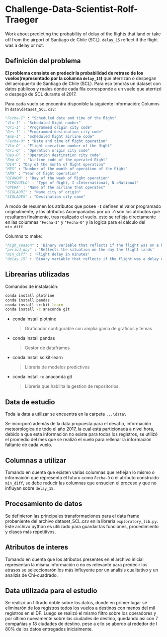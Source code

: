 # Challenge-Data-Scientist-Rolf-Traeger

Work about predicting the probability of delay of the ﬂights that land or take oﬀ from the airport of Santiago de Chile  (SCL). `delay_15` reflect if the flight was a delay or not.


## Definición del problema

**El problema consiste en predecir la probabilidad de retraso de los vuelos(representado por la columna `delay_15`)** que aterrizan o despegan del aeropuerto de Santiago de Chile (SCL). Para eso tendrás un dataset con datos públicos y reales donde cada fila corresponde a un vuelo que aterrizó o despegó de SCL durante el 2017.

Para cada vuelo se encuentra disponible la siguiente información:
Columns in `data\dataset_SCL.csv`:

```python
"Fecha-I" : "Scheduled date and time of the ﬂight"
"Vlo-I" : "Scheduled ﬂight number"
"Ori-I" : "Programmed origin city code"
"Des-I" : "Programmed destination city code"
"Emp-I" : "Scheduled ﬂight airline code"
"Fecha-O" : "Date and time of ﬂight operation"
"Vlo-O" : "Flight operation number of the ﬂight"
"Ori-O" : "Operation origin city code"
"Des-O" : "Operation destination city code"
"Emp-O" : "Airline code of the operated ﬂight"
"DIA" : "Day of the month of ﬂight operation"
"MES" : "Number of the month of operation of the ﬂight"
"AÑO" : "Year of ﬂight operation"
"DIANOM" : "Day of the week of ﬂight operation"
"TIPOVUELO" : "Type of ﬂight, I =International, N =National"
"OPERA" : "Name of the airline that operates"
"SIGLAORI" : "Name city of origin"
"SIGLADES" : "Destination city name"
```

A modo de resumen los atributos que posee  `-I` definen el valor programado originalmente, y los atributos Acompañados por un `-O` son los atributos que resultaron finalmente, tras realizado el vuelo. esto se refleja directamente en las columnas `"Fecha-I"` y `"Fecha-O"` y la logica para el cálculo del `min_diff`

Columns to make:

```python
"high_season" : 'Binary variable that reflects if the flight was on a high demand date or not'
"period_day" : 'Reflects the situation on the day the flight lands'
"min_diff" : 'Flight delay in minutes'
"delay_15" : 'Binary variable that reflects if the flight was a delay or not'
```

## Librearias utilizadas

Comandos de instalación:

```cmd
conda install plotnine
conda install pandas
conda install scikit-learn
conda install -c anaconda git
```

- conda install plotnine
    > Graficador configurable con amplia gama de graficos y temas
- conda install pandas
    > Gestor de dataframes
- conda install scikit-learn
    > Libreria de modelos predictivos
- conda install -c anaconda git
    > Libreria que habilita la gestion de repositorios.


## Data de estudio

Toda la data a utilizar se encuentra en la carpeta `...\data\`

Se incorporó además de la data propuesta para el desafio, información meteorologica de todo el año 2017, la cual está particionada a nivel hora, debido a que esta información no existe para todos los registros, se utilizó el promedio del mes que se realizó el vuelo para rellenar la información faltante de cada vuelo.

## Columnas a utilizar

Tomando en cuenta que existen varias columnas que reflejan lo mismo o informaicón que representa el futuro como `Fecha-O` o el atributo construido `min_diff`, se debe reducir las columnas que ensucien el proceso y que no influyan sobre `delay_15`.

## Procesamiento de datos

Se definieron las principales transformaciones para el data frame probeniente del archivo dataset_SCL.csv en la libreria `exploratory_lib.py`. Este archivo python es utilizado para guardar las funciones, procedimiento y clases más repetitivos.

## Atributos de interes

Tomando en cuenta que los atributos presentes en el archivo inicial representan la misma información o no es relevante para predecir los atrasos se seleccionarón los más influyente por un analisis cualitativo y un analizis de Chi-cuadrado.

## Data utilizada para el estudio

Se realizó un filtrado doble sobre los datos, donde en primer lugar se eliminarón de los registros todos los vuelos a destinos con menos del mil registros en el DF. Luego se realizó el mismo filtro sobre los operadores y por último nuevamente sobre las ciudades de destino, quedando así con 7 compañias y 18 ciudades de destino.
pese a ello se abordo al rededor de l 80% de los datos entregados inicialmente.

## 
